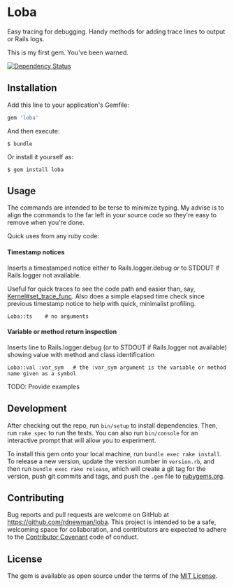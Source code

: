 # Loba

Easy tracing for debugging. Handy methods for adding trace lines to output or Rails logs.

This is my first gem.  You've been warned.

[![Dependency Status](https://gemnasium.com/rdnewman/loba.svg)](https://gemnasium.com/rdnewman/loba)

## Installation

Add this line to your application's Gemfile:

```ruby
gem 'loba'
```

And then execute:

    $ bundle

Or install it yourself as:

    $ gem install loba

## Usage

The commands are intended to be terse to minimize typing.  My advise is to align the commands to the far left in your source code so they're easy to remove when you're done.

Quick uses from any ruby code:

#### Timestamp notices

Inserts a timestamped notice either to Rails.logger.debug or to STDOUT if Rails.logger not available.

Useful for quick traces to see the code path and easier than, say, [Kernel#set_trace_func](http://ruby-doc.org/core-2.2.3/Kernel.html#method-i-set_trace_func).
Also does a simple elapsed time check since previous timestamp notice to help with quick, minimalist profiling.

```
Loba::ts    # no arguments
```

#### Variable or method return inspection

Inserts line to Rails.logger.debug (or to STDOUT if Rails.logger not available) showing value with method and class identification

```
Loba::val :var_sym   # the :var_sym argument is the variable or method name given as a symbol
```

TODO: Provide examples

## Development

After checking out the repo, run `bin/setup` to install dependencies. Then, run `rake spec` to run the tests. You can also run `bin/console` for an interactive prompt that will allow you to experiment.

To install this gem onto your local machine, run `bundle exec rake install`. To release a new version, update the version number in `version.rb`, and then run `bundle exec rake release`, which will create a git tag for the version, push git commits and tags, and push the `.gem` file to [rubygems.org](https://rubygems.org).

## Contributing

Bug reports and pull requests are welcome on GitHub at https://github.com/rdnewman/loba. This project is intended to be a safe, welcoming space for collaboration, and contributors are expected to adhere to the [Contributor Covenant](http://contributor-covenant.org) code of conduct.


## License

The gem is available as open source under the terms of the [MIT License](http://opensource.org/licenses/MIT).
